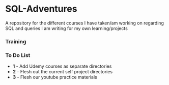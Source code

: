 # SQL-Adventures
A repository for the different courses I have taken/am working on regarding SQL and queries I am writing for my own learning/projects

### Training


### To Do List

- __1__ - Add Udemy courses as separate directories
- __2__ - Flesh out the current self project directories
- __3__ - Flesh our youtube practice materials
